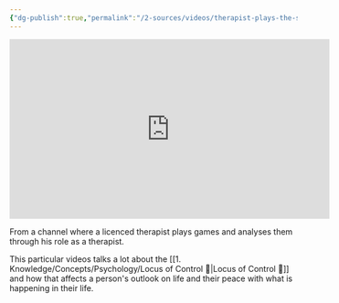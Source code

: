 ```yaml
---
{"dg-publish":true,"permalink":"/2-sources/videos/therapist-plays-the-stanley-parable-3/","tags":["source"]}
---
```


<iframe width="560" height="315" src="https://www.youtube.com/embed/iPp6zldchYY?si=4Lt8POh3jJkoD7Id" title="YouTube video player" frameborder="0" allow="accelerometer; autoplay; clipboard-write; encrypted-media; gyroscope; picture-in-picture; web-share" referrerpolicy="strict-origin-when-cross-origin" allowfullscreen></iframe>

From a channel where a licenced therapist plays games and analyses them through his role as a therapist. 

This particular videos talks a lot about the [[1. Knowledge/Concepts/Psychology/Locus of Control 🌱\|Locus of Control 🌱]] and how that affects a person's outlook on life and their peace with what is happening in their life. 